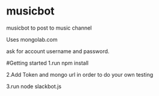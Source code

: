 # musicbot
musicbot to post to music channel

Uses mongolab.com

ask for account username and password.

#Getting started
1.run npm install


2.Add Token and mongo url in order to do your own testing


3.run node slackbot.js
 
